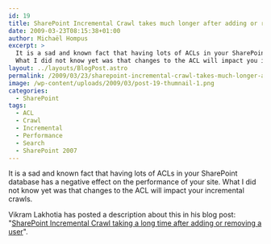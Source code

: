 ```yaml
---
id: 19
title: SharePoint Incremental Crawl takes much longer after adding or removing a user
date: 2009-03-23T08:15:38+01:00
author: Michaël Hompus
excerpt: >
  It is a sad and known fact that having lots of ACLs in your SharePoint database has a negative effect on the performance of your site.
  What I did not know yet was that changes to the ACL will impact you incremental crawls.
layout: ../layouts/BlogPost.astro
permalink: /2009/03/23/sharepoint-incremental-crawl-takes-much-longer-after-adding-or-removing-a-user/
image: /wp-content/uploads/2009/03/post-19-thumnail-1.png
categories:
  - SharePoint
tags:
  - ACL
  - Crawl
  - Incremental
  - Performance
  - Search
  - SharePoint 2007
---
```


It is a sad and known fact that having lots of ACLs in your SharePoint database has a negative effect on the performance of your site.
What I did not know yet was that changes to the ACL will impact your incremental crawls.

<!--more-->

Vikram Lakhotia has posted a description about this in his blog post:
"[SharePoint Incremental Crawl taking a long time after adding or removing a user](https://weblogs.asp.net/vikram/sharepoint-incremental-crawl-taking-a-long-time-after-adding-or-removing-a-user)".
